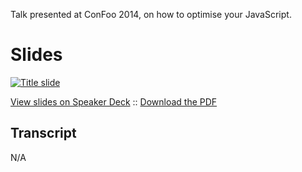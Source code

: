 Talk presented at ConFoo 2014, on how to optimise your JavaScript.

# Slides

[![Title slide][cover]][speakerdeck]

[View slides on Speaker Deck][speakerdeck] :: [Download the PDF][pdf]

## Transcript

N/A

[cover]: https://speakerd.s3.amazonaws.com/presentations/d858b5e0814d01313e622ee0187f1261/slide_0.jpg?1393444978
[speakerdeck]: https://speakerdeck.com/dellsystem/optimising-your-javascript
[pdf]: https://speakerd.s3.amazonaws.com/presentations/d858b5e0814d01313e622ee0187f1261/confoo.pdf
